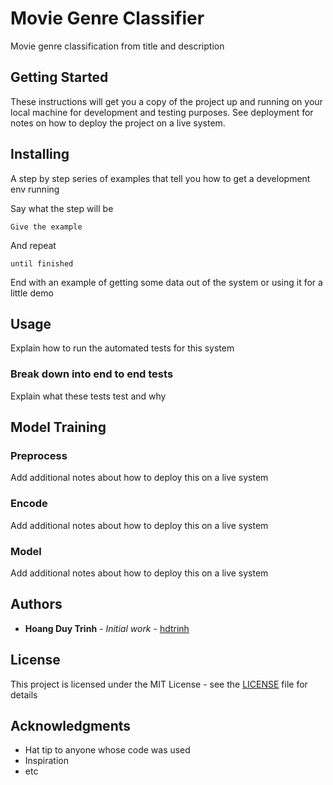 # Movie Genre Classifier

Movie genre classification from title and description

## Getting Started

These instructions will get you a copy of the project up and running on your local machine for development and testing purposes. See deployment for notes on how to deploy the project on a live system.

## Installing

A step by step series of examples that tell you how to get a development env running

Say what the step will be

```
Give the example
```

And repeat

```
until finished
```

End with an example of getting some data out of the system or using it for a little demo

## Usage

Explain how to run the automated tests for this system

### Break down into end to end tests

Explain what these tests test and why



## Model Training

### Preprocess

Add additional notes about how to deploy this on a live system

### Encode

Add additional notes about how to deploy this on a live system

### Model 

Add additional notes about how to deploy this on a live system



## Authors

* **Hoang Duy Trinh** - *Initial work* - [hdtrinh](https://github.com/hdtrinh)

## License

This project is licensed under the MIT License - see the [LICENSE](LICENSE) file for details

## Acknowledgments

* Hat tip to anyone whose code was used
* Inspiration
* etc

